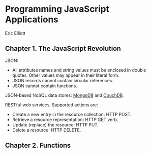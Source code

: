 # Programming JavaScript Applications

Eric Elliott

## Chapter 1. The JavaScript Revolution

JSON:

- All attributes names and string values must be enclosed in double quotes. Other values may appear in their literal form.
- JSON records cannot contain circular references.
- JSON cannot contain functions.

JSON-based NoSQL data stores: [MongoDB](https://www.mongodb.com/) and [CouchDB](http://couchdb.apache.org/).

RESTful web services. Supported actions are:

- Create a new entry in the resource collection: HTTP POST.
- Retrieve a resource representation: HTTP GET verb.
- Update (replace) the resource: HTTP PUT.
- Delete a resource: HTTP DELETE.

## Chapter 2. Functions
